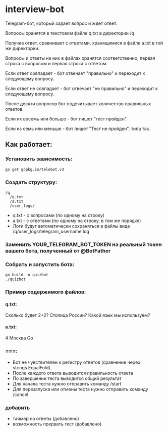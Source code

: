 

# interview-bot

Telegram-бот, который задает вопрос и ждет ответ.

Вопросы хранятся в текстовом файле q.txt в директории /q

Получив ответ, сравнивает с ответами, хранящимися в файле a.txt в той же директории. 

Вопросы и ответы на них в файлах хранятся соответственно, первая строка с вопросом и первая строка с ответом. 

Если ответ совпадает - бот отвечает "правильно" и переходит к следующему вопросу. 

Если ответ не совпадает - бот отвечает "не правильно" и переходит к следующему вопросу. 

После десяти вопросов бот подсчитывает количество правильных ответов. 

Если их восемь или больше - бот пишет "тест пройден". 

Если из семь или меньше - бот пишет "Тест не пройден".
типа так.

## Как работает:
### Установить зависимость:

    go get gopkg.in/telebot.v3

### Создать структуру:
    /q
      /q.txt
      /a.txt
      /user_logs/
 
- q.txt - с вопросами (по одному на строку) 
- a.txt - с ответами (по одному на строку, в том же порядке)
- Логи будут автоматически сохраняться в файлы вида /q/user_logs/telegram_username.log

### Заменить YOUR_TELEGRAM_BOT_TOKEN на реальный токен вашего бота, полученный от @BotFather

### Собрать и запустить бота:

    go build -o quizbot
    ./quizbot

### Пример содержимого файлов:
#### q.txt:

Сколько будет 2+2?
Столица России?
Какой язык мы используем?

#### a.txt:

4
Москва
Go

### ===:
- Бот не чувствителен к регистру ответов (сравнение через strings.EqualFold)
- После каждого ответа выводится правильность ответа
- По завершении теста выводится общий результат
- Для начала теста нужно отправить команду /start
- Для перезапуска или отмены теста нужно отправить команду /cancel

### добавить
- таймер на ответы (добавлено)
- возможность прервать тест  (добавлено)
